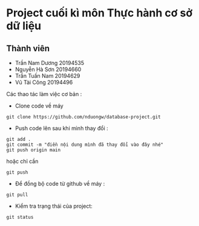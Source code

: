 # Project cuối kì môn Thực hành cơ sở dữ liệu
## Thành viên
- Trần Nam Dương 20194535
- Nguyễn Hà Sơn 20194660
- Trần Tuấn Nam 20194629
- Vũ Tài Công 20194496

Các thao tác làm việc cơ bản :
- Clone code về máy
```
git clone https://github.com/nduongw/database-project.git
```

- Push code lên sau khi mình thay đổi :
```
git add .
git commit -m "điền nội dung mình đã thay đổi vào đây nhé"
git push origin main 
```
hoặc chỉ cần 
```
git push
```

- Để đồng bộ code từ github về máy :
```
git pull
```
- Kiểm tra trạng thái của project: 
```
git status
```